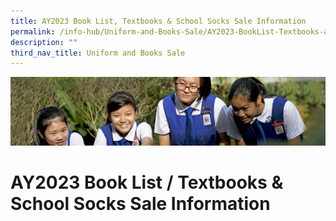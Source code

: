 ```yaml
---
title: AY2023 Book List, Textbooks & School Socks Sale Information
permalink: /info-hub/Uniform-and-Books-Sale/AY2023-BookList-Textbooks-and-School-Socks-Sale-Information/
description: ""
third_nav_title: Uniform and Books Sale
---
```

![](/images/Learning-@-St-Nicks_v2.jpg)


AY2023 Book List / Textbooks & School Socks Sale Information
============================================================